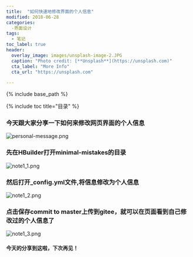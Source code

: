 ```yaml
---
title:  "如何快速地修改界面的个人信息"
modified: 2018-06-28 
categories: 
  -界面设计
tags:
  - 笔记
toc_label: true
header:
  overlay_image: images/unsplash-image-2.JPG
  caption: "Photo credit: [**Unsplash**](https://unsplash.com)"
  cta_label: "More Info"
  cta_url: "https://unsplash.com"
  
---
```


{% include base_path %}

{% include toc title="目录" %}


### 今天跟大家分享一下如何来修改网页界面的个人信息		
![personal-message.png](https://s20.postimg.cc/44gv5v0kt/personal-message.png)
### 先在HBuilder打开minimal-mistakes的目录
![note1_1.png](https://s20.postimg.cc/lvshkoinx/note1_1.png)
### 然后打开_config.yml文件,将信息修改为个人信息
![note1_2.png](https://s20.postimg.cc/9h5pkewbh/note1_2.png)
### 点击保存commit to master上传到gitee，就可以在页面看到自己修改过的个人信息了
![note1_3.png](https://s20.postimg.cc/8qczec459/note1_3.png)
#### 今天的分享到这啦，下次再见！





